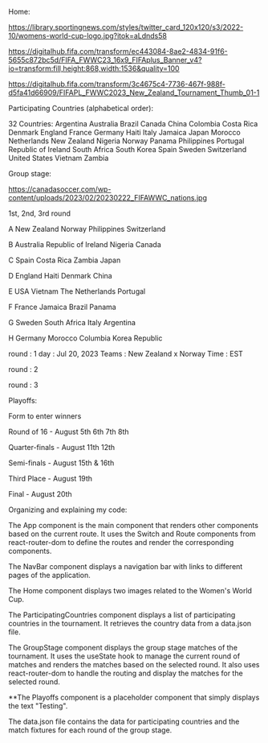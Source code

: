 
Home:

https://library.sportingnews.com/styles/twitter_card_120x120/s3/2022-10/womens-world-cup-logo.jpg?itok=aLdnds58

https://digitalhub.fifa.com/transform/ec443084-8ae2-4834-91f6-5655c872bc5d/FIFA_FWWC23_16x9_FIFAplus_Banner_v4?io=transform:fill,height:868,width:1536&quality=100

https://digitalhub.fifa.com/transform/3c4675c4-7736-467f-988f-d5fa41d66909/FIFAPL_FWWC2023_New_Zealand_Tournament_Thumb_01-1



Participating Countries (alphabetical order):

32 Countries:
Argentina
Australia
Brazil
Canada
China
Colombia
Costa Rica
Denmark
England
France
Germany
Haiti
Italy
Jamaica
Japan
Morocco
Netherlands
New Zealand
Nigeria
Norway
Panama
Philippines
Portugal
Republic of Ireland
South Africa
South Korea
Spain
Sweden
Switzerland
United States
Vietnam
Zambia




Group stage:

https://canadasoccer.com/wp-content/uploads/2023/02/20230222_FIFAWWC_nations.jpg



1st, 2nd, 3rd round

A
New Zealand
Norway
Philippines
Switzerland


B
Australia
Republic of Ireland
Nigeria
Canada


C
Spain
Costa Rica
Zambia
Japan


D
England
Haiti
Denmark
China


E
USA
Vietnam
The Netherlands
Portugal


F
France
Jamaica
Brazil
Panama


G
Sweden
South Africa
Italy
Argentina


H
Germany
Morocco
Columbia
Korea Republic



round : 1
day : Jul 20, 2023 
Teams : New Zealand x Norway 
Time : EST 

round : 2

round : 3



Playoffs: 

Form to enter winners 

Round of 16 - August 5th 6th 7th 8th 

Quarter-finals - August 11th 12th 

Semi-finals - August 15th & 16th 

Third Place - August 19th

Final - August 20th 




Organizing and explaining my code:

The App component is the main component that renders other components based on the current route. It uses the Switch and Route components from react-router-dom to define the routes and render the corresponding components.

The NavBar component displays a navigation bar with links to different pages of the application.

The Home component displays two images related to the Women's World Cup.

The ParticipatingCountries component displays a list of participating countries in the tournament. It retrieves the country data from a data.json file.

The GroupStage component displays the group stage matches of the tournament. It uses the useState hook to manage the current round of matches and renders the matches based on the selected round. It also uses react-router-dom to handle the routing and display the matches for the selected round.

**The Playoffs component is a placeholder component that simply displays the text "Testing". 

The data.json file contains the data for participating countries and the match fixtures for each round of the group stage.









